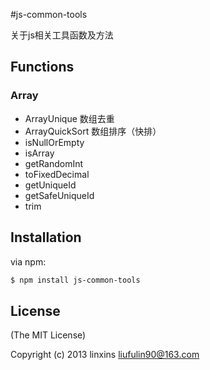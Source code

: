 #js-common-tools

关于js相关工具函数及方法

## Functions
### Array
- ArrayUnique 数组去重
- ArrayQuickSort 数组排序（快排）
- isNullOrEmpty
- isArray
- getRandomInt
- toFixedDecimal
- getUniqueId
- getSafeUniqueId
- trim

## Installation

via npm:

```bash
$ npm install js-common-tools
```

## License
(The MIT License)

Copyright (c) 2013 linxins <liufulin90@163.com>
